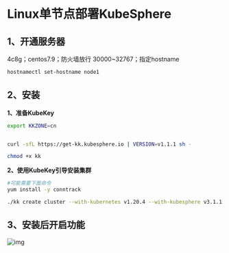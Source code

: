 # Linux单节点部署KubeSphere

## 1、开通服务器

4c8g；centos7.9；防火墙放行  30000~32767；指定hostname

```bash
hostnamectl set-hostname node1
```

  

## 2、安装

**1、准备KubeKey**

```bash
export KKZONE=cn


curl -sfL https://get-kk.kubesphere.io | VERSION=v1.1.1 sh -

chmod +x kk
```

**2、使用KubeKey引导安装集群**

```bash
#可能需要下面命令
yum install -y conntrack

./kk create cluster --with-kubernetes v1.20.4 --with-kubesphere v3.1.1
```



## 3、安装后开启功能

![img](https://cdn.nlark.com/yuque/0/2021/png/1613913/1631525467822-eb4ae77a-b77b-4c4b-81b6-b0275d18f33d.png?x-oss-process=image%2Fwatermark%2Ctype_d3F5LW1pY3JvaGVp%2Csize_49%2Ctext_YXRndWlndS5jb20gIOWwmuehheiwtw%3D%3D%2Ccolor_FFFFFF%2Cshadow_50%2Ct_80%2Cg_se%2Cx_10%2Cy_10)



